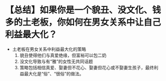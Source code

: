 # 【总结】如果你是一个貌丑、没文化、钱多的土老板，你如何在男女关系中让自己利益最大化？

-   土老板在男女关系中利益最大化的策略
    1.  貌丑使得他们与真爱绝缘，但富裕可以包二奶
    2.  没文化导致与有“雅”的女性无共同话题
    3.  策略包括相信真爱、娶妻但不花心、娶妻但花心或不娶妻生孩子，最终利益最大化是“俗”、“很俗”的做法。